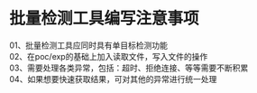 # 批量检测工具编写注意事项
01、批量检测工具应同时具有单目标检测功能  
02、在poc/exp的基础上加入读取文件，写入文件的操作  
03、需要处理各类异常，包括：超时、拒绝连接、等等需要不断积累  
04、如果想要快速获取结果，可对其他的异常进行统一处理  